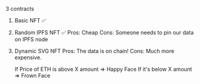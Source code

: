 3 contracts

1. Basic NFT ✅

2. Random IPFS NFT ✅
    Pros: Cheap
    Cons: Someone needs to pin our data on IPFS node

3. Dynamic SVG NFT
    Pros: The data is on chain!
    Cons: Much more expensive.

    If Price of ETH is above X amount => Happy Face 
    If it's below X amount => Frown Face
    
